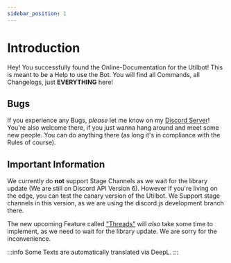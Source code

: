 ```yaml
---
sidebar_position: 1
---
```


# Introduction
Hey! You successfully found the Online-Documentation for the Utilbot! This is meant to be a Help to use the Bot. You will find all Commands, all Changelogs, just **EVERYTHING** here!

## Bugs
If you experience any Bugs, *please* let me know on my [Discord Server](https://utilbot.co/discord)! You're also welcome there, if you just wanna hang around and meet some new people. You can do anything there (as long it's in compliance with the Rules of course).

## Important Information
We currently do **not** support Stage Channels as we wait for the library update (We are still on Discord API Version 6). However if you're living on the edge, you can test the canary version of the Utilbot. We Support stage channels in this version, as we are using the discord.js development branch there.

The new upcoming Feature called ["Threads"](https://github.com/discord/discord-api-docs/pull/2855) will *also* take some time to implement, as we need to wait for the library update. We are sorry for the inconvenience.

:::info
Some Texts are automatically translated via DeepL.
:::
